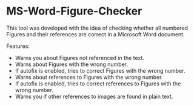 # MS-Word-Figure-Checker
This tool was developed with the idea of checking whether all numbered Figures and their references are correct in a Microsoft Word document.

Features:
- Warns you about Figures not referenced in the text.
- Warns about Figures with the wrong number.
- If autofix is enabled, tries to correct Figures with the wrong number.
- Warns about references to Figures with the wrong number.
- If autofix is enabled, tries to correct references to Figures with the wrong number.
- Warns you if other references to images are found in plain text.
